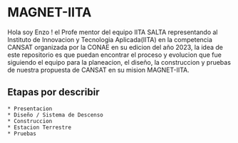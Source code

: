 # MAGNET-IITA

Hola soy Enzo ! el Profe mentor del equipo IITA SALTA representando al Instituto de Innovacion y Tecnologia Aplicada(IITA) en la competencia CANSAT organizada por la CONAE en su edicion del año 2023, la idea de este repositorio es que puedan encontrar el proceso y evolucion que fue siguiendo el equipo para la planeacion, el diseño, la construccion y pruebas de nuestra propuesta de CANSAT en su mision MAGNET-IITA.

## Etapas por describir

    * Presentacion
    * Diseño / Sistema de Descenso
    * Construccion
    * Estacion Terrestre
    * Pruebas
